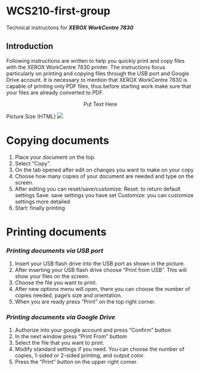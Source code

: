 # WCS210-first-group
Technical instructons for _**XEROX WorkCentre 7830**_

## Introduction <a name="introduction"></a>
Following instructions are written to help you quickly print and copy files with the XEROX WorkCentre 7830 printer. The instructions focus particularly on printing and copying files through the USB port and Google Drive account. It is necessary to mention that XEROX WorkCentre 7830 is capable of printing only PDF files, thus before starting work make sure that your files are already converted to PDF. 

<p align="center">Put Text Here</p>
Picture Size (HTML)
<img src=“http://www.copytech.kz/cms/img.php?w=350&url=/cms/uploads/file_1371470081_275018257.jpg” width=“5” height=“5”>


# **Copying documents**
 <a name="paragraph1"></a>
1. Place your document on the top. 
2. Select “Copy”.
3. On the tab opened after edit on changes you want to make on your copy
4. Choose how many copies of your document are needed and type on the screen. 
5. After editing you can reset/save/customize: 
   Reset: to return default settings 
   Save: save settings you have set
   Customize: you can customize settings more detailed
6. Start: finally printing

# **Printing documents** <a name="paragraph1"></a>
### _Printing documents via USB port_ <a name="subparagraph1"></a>
1. Insert your USB flash drive into the USB port as shown in the picture. 
2. After inserting your USB flash drive choose “Print from USB”. This will show your files on the screen. 
3. Choose the file you want to print. 
4. After new options menu will open, there you can choose the number of copies needed, 
page’s size and orientation. 
5. When you are ready press “Print” on the top right corner. 

### _Printing documents via Google Drive_ <a name="subparagraph1"></a>
1. Authorize into your google account and press “Confirm” button
2. In the next window press “Print From” buttom
3. Select the file that you want to print.
4. Modify standard settings if you need. You can choose the number of copies, 1-sided or 2-sided printing, and output color.
5. Press the “Print” button on the upper right corner.     





